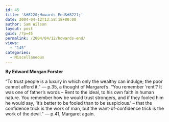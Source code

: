 ```yaml
---
id: 45
title: '&#8220;Howards End&#8221;'
date: 2004-04-12T13:58:18+00:00
author: Sam Wilson
layout: post
guid: /?p=45
permalink: /2004/04/12/howards-end/
views:
  - "145"
categories:
  - Miscellaneous
---
```

**By Edward Morgan Forster**

<quote>&#8220;To trust people is a luxury in which only the wealthy can indulge; the poor cannot afford it.&#8221;</quote> &#8212; p.35, a thought of Margaret&#8217;s. <quote>&#8220;You remember &#8216;rent&#8217;? It was one of father&#8217;s words &#8211; Rent to the ideal, to his own faith in human nature. You remember how be would trust strongers, and if they fooled him he would say, &#8216;It&#8217;s better to be fooled than to be suspicious.&#8217; &#8211; that the confidence trick is the work of man, but the want-of-confidence trick is the work of the devil.&#8221;</quote> &#8212; p.41, Margaret again.